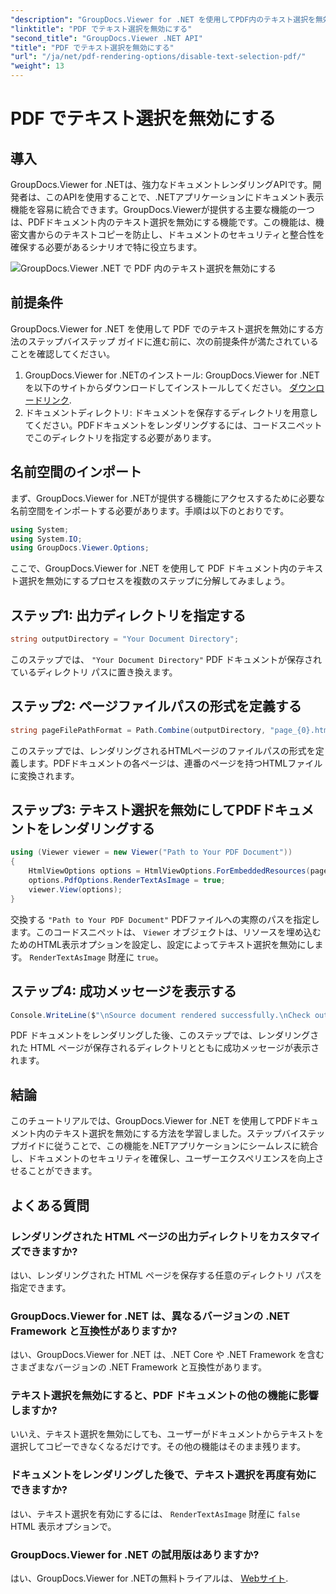 ```yaml
---
"description": "GroupDocs.Viewer for .NET を使用してPDF内のテキスト選択を無効にする方法を学びましょう。シームレスな統合のために、ステップバイステップガイドに従ってください。"
"linktitle": "PDF でテキスト選択を無効にする"
"second_title": "GroupDocs.Viewer .NET API"
"title": "PDF でテキスト選択を無効にする"
"url": "/ja/net/pdf-rendering-options/disable-text-selection-pdf/"
"weight": 13
---
```


# PDF でテキスト選択を無効にする

## 導入
GroupDocs.Viewer for .NETは、強力なドキュメントレンダリングAPIです。開発者は、このAPIを使用することで、.NETアプリケーションにドキュメント表示機能を容易に統合できます。GroupDocs.Viewerが提供する主要な機能の一つは、PDFドキュメント内のテキスト選択を無効にする機能です。この機能は、機密文書からのテキストコピーを防止し、ドキュメントのセキュリティと整合性を確保する必要があるシナリオで特に役立ちます。

![GroupDocs.Viewer .NET で PDF 内のテキスト選択を無効にする](/viewer/pdf-rendering-options/disable-text-selection-in-pdf.png)

## 前提条件
GroupDocs.Viewer for .NET を使用して PDF でのテキスト選択を無効にする方法のステップバイステップ ガイドに進む前に、次の前提条件が満たされていることを確認してください。
1. GroupDocs.Viewer for .NETのインストール: GroupDocs.Viewer for .NETを以下のサイトからダウンロードしてインストールしてください。 [ダウンロードリンク](https://releases。groupdocs.com/viewer/net/).
2. ドキュメントディレクトリ: ドキュメントを保存するディレクトリを用意してください。PDFドキュメントをレンダリングするには、コードスニペットでこのディレクトリを指定する必要があります。

## 名前空間のインポート
まず、GroupDocs.Viewer for .NETが提供する機能にアクセスするために必要な名前空間をインポートする必要があります。手順は以下のとおりです。

```csharp
using System;
using System.IO;
using GroupDocs.Viewer.Options;
```

ここで、GroupDocs.Viewer for .NET を使用して PDF ドキュメント内のテキスト選択を無効にするプロセスを複数のステップに分解してみましょう。
## ステップ1: 出力ディレクトリを指定する
```csharp
string outputDirectory = "Your Document Directory";
```
このステップでは、 `"Your Document Directory"` PDF ドキュメントが保存されているディレクトリ パスに置き換えます。
## ステップ2: ページファイルパスの形式を定義する
```csharp
string pageFilePathFormat = Path.Combine(outputDirectory, "page_{0}.html");
```
このステップでは、レンダリングされるHTMLページのファイルパスの形式を定義します。PDFドキュメントの各ページは、連番のページを持つHTMLファイルに変換されます。
## ステップ3: テキスト選択を無効にしてPDFドキュメントをレンダリングする
```csharp
using (Viewer viewer = new Viewer("Path to Your PDF Document"))
{
    HtmlViewOptions options = HtmlViewOptions.ForEmbeddedResources(pageFilePathFormat);
    options.PdfOptions.RenderTextAsImage = true;
    viewer.View(options);
}
```
交換する `"Path to Your PDF Document"` PDFファイルへの実際のパスを指定します。このコードスニペットは、 `Viewer` オブジェクトは、リソースを埋め込むためのHTML表示オプションを設定し、設定によってテキスト選択を無効にします。 `RenderTextAsImage` 財産に `true`。
## ステップ4: 成功メッセージを表示する
```csharp
Console.WriteLine($"\nSource document rendered successfully.\nCheck output in {outputDirectory}.");
```
PDF ドキュメントをレンダリングした後、このステップでは、レンダリングされた HTML ページが保存されるディレクトリとともに成功メッセージが表示されます。

## 結論
このチュートリアルでは、GroupDocs.Viewer for .NET を使用してPDFドキュメント内のテキスト選択を無効にする方法を学習しました。ステップバイステップガイドに従うことで、この機能を.NETアプリケーションにシームレスに統合し、ドキュメントのセキュリティを確保し、ユーザーエクスペリエンスを向上させることができます。
## よくある質問
### レンダリングされた HTML ページの出力ディレクトリをカスタマイズできますか?
はい、レンダリングされた HTML ページを保存する任意のディレクトリ パスを指定できます。
### GroupDocs.Viewer for .NET は、異なるバージョンの .NET Framework と互換性がありますか?
はい、GroupDocs.Viewer for .NET は、.NET Core や .NET Framework を含むさまざまなバージョンの .NET Framework と互換性があります。
### テキスト選択を無効にすると、PDF ドキュメントの他の機能に影響しますか?
いいえ、テキスト選択を無効にしても、ユーザーがドキュメントからテキストを選択してコピーできなくなるだけです。その他の機能はそのまま残ります。
### ドキュメントをレンダリングした後で、テキスト選択を再度有効にできますか?
はい、テキスト選択を有効にするには、 `RenderTextAsImage` 財産に `false` HTML 表示オプションで。
### GroupDocs.Viewer for .NET の試用版はありますか?
はい、GroupDocs.Viewer for .NETの無料トライアルは、 [Webサイト](https://releases。groupdocs.com/).